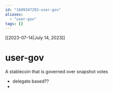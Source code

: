 ```yaml
---
id: "1689347293-user-gov"
aliases:
  - "user-gov"
tags: []
---
```

[[2023-07-14|July 14, 2023]]
# user-gov

A stablecoin that is governed over snapshot votes
- delegate based??
- 
